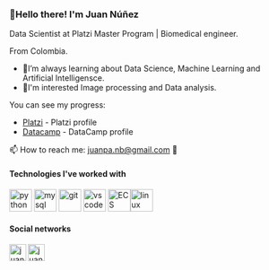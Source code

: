<h3 align="left">🖖Hello there! I'm Juan Núñez</h3>
<div align="left">
  <p> Data Scientist at Platzi Master Program | Biomedical engineer.</p>
  <p> From Colombia.</p>

- 🧠I’m always learning about Data Science, Machine Learning and Artificial Intelligensce.
- 🤔I'm interested Image processing and Data analysis.


You can see my progress: 
- [Platzi](https://platzi.com/@juanpanu/) - Platzi profile 
- [Datacamp](https://www.datacamp.com/profile/juanpanb) - DataCamp profile 


📫 How to reach me: juanpa.nb@gmail.com 📧


<h4 align="left">Technologies I've worked with</h4>


<p align="left"><img src="https://www.vectorlogo.zone/logos/python/python-icon.svg" alt="python" width="40" height="40"/> <img src="https://www.vectorlogo.zone/logos/mysql/mysql-official.svg" alt="mysql" width="40" height="40"/> <img 
src="https://www.vectorlogo.zone/logos/git-scm/git-scm-icon.svg" alt="git" width="40" height="40"/> <img
src="https://www.vectorlogo.zone/logos/visualstudio_code/visualstudio_code-icon.svg" alt="vscode" width="40" height="40"/> <img
src="https://www.vectorlogo.zone/logos/amazon_ecs/amazon_ecs-icon.svg" alt="ECS" width="40" height="40"/><img 
src="https://www.vectorlogo.zone/logos/linux/linux-icon.svg" alt="linux" width="40" height="40"/></p>

<h4 align="left"> Social networks </h4>

<p align="left">
<a href="https://twitter.com/Juanpanu" target="blank"><img align="left" src="https://cdn.jsdelivr.net/npm/simple-icons@3.0.1/icons/twitter.svg" alt="juanpanu" height="30" width="30" /></a>
<a href="https://www.linkedin.com/in/juanpanu/" target="blank"><img align="left" src="https://cdn.jsdelivr.net/npm/simple-icons@3.0.1/icons/linkedin.svg" alt="juanpanu" height="30" width="30" /></a>
</p>
